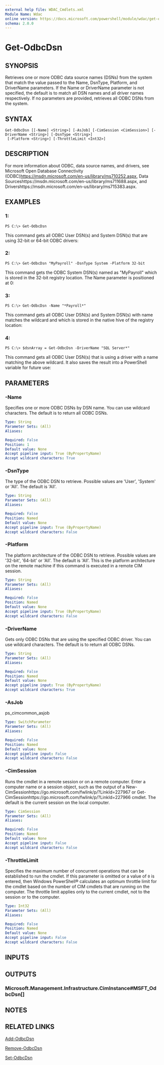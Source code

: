 ```yaml
---
external help file: WDAC_Cmdlets.xml
Module Name: Wdac
online version: https://docs.microsoft.com/powershell/module/wdac/get-odbcdsn?view=windowsserver2012-ps&wt.mc_id=ps-gethelp
schema: 2.0.0
---
```


# Get-OdbcDsn

## SYNOPSIS
Retrieves one or more ODBC data source names (DSNs) from the system that match the value passed to the Name, DsnType, Platform, and DriverName parameters.
If the Name or DriverName parameter is not specified, the default is to match all DSN names and all driver names respectively.
If no parameters are provided, retrieves all ODBC DSNs from the system.

## SYNTAX

```
Get-OdbcDsn [[-Name] <String>] [-AsJob] [-CimSession <CimSession>] [-DriverName <String>] [-DsnType <String>]
 [-Platform <String>] [-ThrottleLimit <Int32>]
```

## DESCRIPTION
For more information about ODBC, data source names, and drivers, see Microsoft Open Database Connectivity (ODBC)https://msdn.microsoft.com/en-us/library/ms710252.aspx, Data Sourceshttps://msdn.microsoft.com/en-us/library/ms711688.aspx, and Drivershttps://msdn.microsoft.com/en-us/library/ms715383.aspx.

## EXAMPLES

### 1:
```
PS C:\> Get-OdbcDsn
```

This command gets all ODBC User DSN(s) and System DSN(s) that are using 32-bit or 64-bit ODBC drivers:

### 2:
```
PS C:\> Get-OdbcDsn "MyPayroll" -DsnType System -Platform 32-bit
```

This command gets the ODBC System DSN(s) named as "MyPayroll" which is stored in the 32-bit registry location.
The Name parameter is positioned at 0:

### 3:
```
PS C:\> Get-OdbcDsn -Name "*Payroll*"
```

This command gets all ODBC User DSN(s) and System DSN(s) with name matches the wildcard and which is stored in the native hive of the registry location:

### 4:
```
PS C:\> $dsnArray = Get-OdbcDsn -DriverName "SQL Server*"
```

This command gets all ODBC User DSN(s) that is using a driver with a name matching the above wildcard.
It also saves the result into a PowerShell variable for future use:

## PARAMETERS

### -Name
Specifies one or more ODBC DSNs by DSN name.
You can use wildcard characters.
The default is to return all ODBC DSNs.

```yaml
Type: String
Parameter Sets: (All)
Aliases: 

Required: False
Position: 1
Default value: None
Accept pipeline input: True (ByPropertyName)
Accept wildcard characters: True
```

### -DsnType
The type of the ODBC DSN to retrieve.
Possible values are 'User', 'System' or 'All'.
The default is 'All'.

```yaml
Type: String
Parameter Sets: (All)
Aliases: 

Required: False
Position: Named
Default value: None
Accept pipeline input: True (ByPropertyName)
Accept wildcard characters: False
```

### -Platform
The platform architecture of the ODBC DSN to retrieve.
Possible values are '32-bit', '64-bit' or 'All'.
The default is 'All'.
This is the platform architecture on the remote machine if this command is executed in a remote CIM session.

```yaml
Type: String
Parameter Sets: (All)
Aliases: 

Required: False
Position: Named
Default value: None
Accept pipeline input: True (ByPropertyName)
Accept wildcard characters: False
```

### -DriverName
Gets only ODBC DSNs that are using the specified ODBC driver.
You can use wildcard characters.
The default is to return all ODBC DSNs.

```yaml
Type: String
Parameter Sets: (All)
Aliases: 

Required: False
Position: Named
Default value: None
Accept pipeline input: True (ByPropertyName)
Accept wildcard characters: True
```

### -AsJob
ps_cimcommon_asjob

```yaml
Type: SwitchParameter
Parameter Sets: (All)
Aliases: 

Required: False
Position: Named
Default value: None
Accept pipeline input: False
Accept wildcard characters: False
```

### -CimSession
Runs the cmdlet in a remote session or on a remote computer.
Enter a computer name or a session object, such as the output of a New-CimSessionhttps://go.microsoft.com/fwlink/p/?LinkId=227967 or Get-CimSessionhttps://go.microsoft.com/fwlink/p/?LinkId=227966 cmdlet.
The default is the current session on the local computer.

```yaml
Type: CimSession
Parameter Sets: (All)
Aliases: 

Required: False
Position: Named
Default value: None
Accept pipeline input: False
Accept wildcard characters: False
```

### -ThrottleLimit
Specifies the maximum number of concurrent operations that can be established to run the cmdlet.
If this parameter is omitted or a value of `0` is entered, then Windows PowerShell® calculates an optimum throttle limit for the cmdlet based on the number of CIM cmdlets that are running on the computer.
The throttle limit applies only to the current cmdlet, not to the session or to the computer.

```yaml
Type: Int32
Parameter Sets: (All)
Aliases: 

Required: False
Position: Named
Default value: None
Accept pipeline input: False
Accept wildcard characters: False
```

## INPUTS

## OUTPUTS

### Microsoft.Management.Infrastructure.CimInstance#MSFT_OdbcDsn[]

## NOTES

## RELATED LINKS

[Add-OdbcDsn](./Add-OdbcDsn.md)

[Remove-OdbcDsn](./Remove-OdbcDsn.md)

[Set-OdbcDsn](./Set-OdbcDsn.md)



